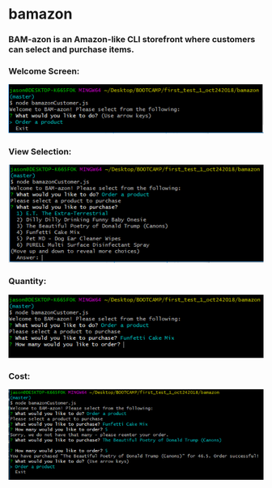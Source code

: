 # bamazon

### BAM-azon is an Amazon-like CLI storefront where customers can select and purchase items.

### Welcome Screen:
![Start](https://github.com/Kaviz101586/bamazon/blob/master/assets/images/customerViewStart.PNG)

### View Selection:
![Selection](https://github.com/Kaviz101586/bamazon/blob/master/assets/images/customerViewSelection.PNG)

### Quantity:

![Quantity](https://github.com/Kaviz101586/bamazon/blob/master/assets/images/customerViewQuantity.PNG)

### Cost:
![Cost](https://github.com/Kaviz101586/bamazon/blob/master/assets/images/customerViewCost.PNG)